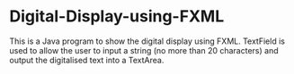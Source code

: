 # Digital-Display-using-FXML
This is a Java program to show the digital display using FXML.  TextField is used to allow the user to input a string (no more than 20 characters) and output the digitalised text into a TextArea.
